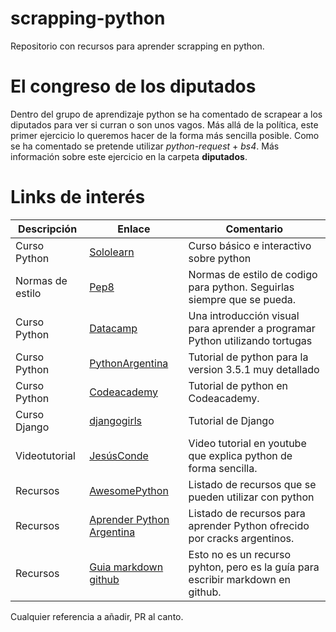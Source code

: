 # scrapping-python
Repositorio con recursos para aprender scrapping en python.

# El congreso de los diputados
Dentro del grupo de aprendizaje python se ha comentado de scrapear a los diputados para ver si curran o son unos vagos. Más allá de la política, este primer ejercicio lo queremos hacer de la forma más sencilla posible. Como se ha comentado se pretende utilizar *python-request* + *bs4*. Más información sobre este ejercicio en la carpeta **diputados**.

# Links de interés

Descripción | Enlace | Comentario
------------|--------|-------------
Curso Python | [Sololearn](https://www.sololearn.com/Play/Python) | Curso básico e interactivo sobre python
Normas de estilo | [Pep8](https://www.python.org/dev/peps/pep-0008/) | Normas de estilo de codigo para python. Seguirlas siempre que se pueda.
Curso Python | [Datacamp](https://hourofpython.com/una-introduccion-visual-a-python/index.html) | Una introducción visual para aprender a programar Python utilizando tortugas
Curso Python | [PythonArgentina](http://docs.python.org.ar/tutorial/3/index.html) | Tutorial de python para la version 3.5.1 muy detallado
Curso Python | [Codeacademy](https://www.codecademy.com/learn/python) | Tutorial de python en Codeacademy.
Curso Django | [djangogirls](https://tutorial.djangogirls.org/es/) | Tutorial de Django
Videotutorial | [JesúsConde](https://www.youtube.com/playlist?list=PLEtcGQaT56cj70Vl_C1qfUinyMELunL-N) | Video tutorial en youtube que explica python de forma sencilla.
Recursos | [AwesomePython](http://awesome-python.com/) | Listado de recursos que se pueden utilizar con python
Recursos | [Aprender Python Argentina](https://argentinaenpython.com/quiero-aprender-python/) | Listado de recursos para aprender Python ofrecido por cracks argentinos.
Recursos | [Guia markdown github](https://guides.github.com/features/mastering-markdown/) | Esto no es un recurso pyhton, pero es la guía para escribir markdown en github.

Cualquier referencia a añadir, PR al canto.
